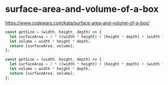 # surface-area-and-volume-of-a-box
https://www.codewars.com/kata/surface-area-and-volume-of-a-box/


```javascript
const getSize = (width, height, depth) => {
  let surfaceArea = 2 * ((width * height) + (height * depth) + (width * depth));
  let volume = width * height * depth;
  return [surfaceArea, volume];
};
```

```javascript
const getSize = (width, height, depth) => {
  let surfaceArea = 2 * ((width * height) + (height * depth) + (width * depth));
  let volume = width * height * depth;
  return [surfaceArea, volume];
};

```
